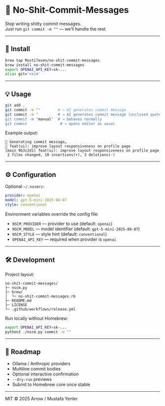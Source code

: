 # 🧠 No-Shit-Commit-Messages
Stop writing shitty commit messages.  
Just run `git commit -m ""` — we’ll handle the rest.

---

## 🚀 Install

```bash
brew tap Musti7even/no-shit-commit-messages
brew install no-shit-commit-messages
export OPENAI_API_KEY=sk-...
alias git='nscm'
```

---

## 💡 Usage

```bash
git add .
git commit -m ""        # → AI generates commit message
git commit -m "         # → AI generates commit message (unclosed quote)
git commit -m "manual"  # → behaves normally
git commit               # → opens editor as usual
```

Example output:

```
🧠 Generating commit message…
💬 feat(ui): improve layout responsiveness on profile page
[main 9b3c2d1] feat(ui): improve layout responsiveness on profile page
 2 files changed, 10 insertions(+), 3 deletions(-)
```

---

## ⚙️ Configuration

Optional `~/.nscmrc`:

```yaml
provider: openai
model: gpt-5-mini-2025-08-07
style: conventional
```

Environment variables override the config file:

- `NSCM_PROVIDER` — provider to use (default: `openai`)
- `NSCM_MODEL` — model identifier (default: `gpt-5-mini-2025-08-07`)
- `NSCM_STYLE` — style hint (default: `conventional`)
- `OPENAI_API_KEY` — required when provider is `openai`

---

## 🛠️ Development

Project layout:

```
no-shit-commit-messages/
├─ nscm.py
├─ brew/
│  └─ no-shit-commit-messages.rb
├─ README.md
├─ LICENSE
└─ .github/workflows/release.yml
```

Run locally without Homebrew:

```bash
export OPENAI_API_KEY=sk-...
python3 ./nscm.py commit -m ""
```

---

## 🧭 Roadmap

- Ollama / Anthropic providers
- Multiline commit bodies
- Optional interactive confirmation
- `--dry-run` previews
- Submit to Homebrew core once stable

---

MIT © 2025 Arrow / Mustafa Yenler


